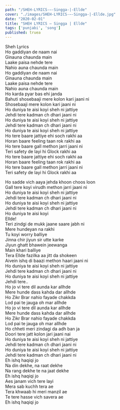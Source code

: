 ```yaml
---
path: "/SHEH-LYRICS-–-Singga-|-Ellde"
cover: "./images/SHEH-LYRICS-–-Singga-|-Ellde.jpg"
date: "2020-02-01"
title: "SHEH LYRICS – Singga | Ellde"
tags: ['punjabi', 'song']
published: truea
---
```

  
Sheh Lyrics  
Ho gaddiyan de naam nai  
Ginauna chaunda main  
Laake paisa nehde tere  
Nahio auna chaunda main  
Ho gaddiyan de naam nai  
Ginauna chaunda main  
Laake paisa nehde tere  
Nahio auna chaunda main  
Ho karda pyar bas ehi janda  
Bahuti shosebaaji mere kolon kari jaani ni  
Shosebaaji mere kolon kari jaani ni  
Ho duniya te aisi koyi sheh ni jattiye  
Jehdi tere kadman ch dhari jaani ni  
Ho duniya te aisi koyi sheh ni jattiye  
Jehdi tere kadman ch dhari jaani ni  
Ho duniya te aisi koyi sheh ni jattiye  
Ho tere baare jattiye ehi soch rakhi aa  
Horan baare feeling taan rok rakhi aa  
Ho tere baare gall methon jarri jaani ni  
Teri safety de layi hi Glock rakhi aa  
Ho tere baare jattiye ehi soch rakhi aa  
Horan baare feeling taan rok rakhi aa  
Ho tere baare gall methon jarri jaani ni  
Teri safety de layi hi Glock rakhi aa  
  
  
  
  
  
  
Ho sadde vich aaya jehda khoon choos loon  
Gall tere koyi virudh methon jarri jaani ni  
Ho duniya te aisi koyi sheh ni jattiye  
Jehdi tere kadman ch dhari jaani ni  
Ho duniya te aisi koyi sheh ni jattiye  
Jehdi tere kadman ch dhari jaani ni  
Ho duniya te aisi koyi  
Ellde!  
Teri zindgi de mukk jaane saare jabh ni  
Mere hundeyan na rakhi  
Tu koyi worry balliye  
Jinna chir jiyun sir utte karke  
Jiyun ghatt bhawein jeewanga  
Main khari balliye  
Tera Ellde fazilka aa jitt da shokeen  
Aivein ishq di baazi methon haari jaani ni  
Ho duniya te aisi koyi sheh ni jattiye  
Jehdi tere kadman ch dhari jaani ni  
Ho duniya te aisi koyi sheh ni jattiye  
Jehdi tere..  
Ho jo vi tere dil aunda kar allhde  
Mere hunde dass kahda dar allhde  
Ho Zikr Brar nahio fayade chakkda  
Lod pai te jauga oh mar allhde  
Ho jo vi tere dil aunda kar allhde  
Mere hunde dass kahda dar allhde  
Ho Zikr Brar nahio fayade chakkda  
Lod pai te jauga oh mar allhde  
Ho chheti meri zindagi da adh ban ja  
Doori tere jatt kolon jari jaani nai  
Ho duniya te aisi koyi sheh ni jattiye  
Jehdi tere kadman ch dhari jaani ni  
Ho duniya te aisi koyi sheh ni jattiye  
Jehdi tere kadman ch dhari jaani ni  
Eh ishq haqiqi jo  
Na din dekhe, na raat dekhe  
Na rang dekhe te na jaat dekhe  
Eh ishq haqiqi jo  
Aes janam vich tere layi  
Mera sab kuchh tera ae  
Tera khwaab hi meri manzil ae  
Te tere hasse vich savera ae  
Eh ishq haqiqi jo  
